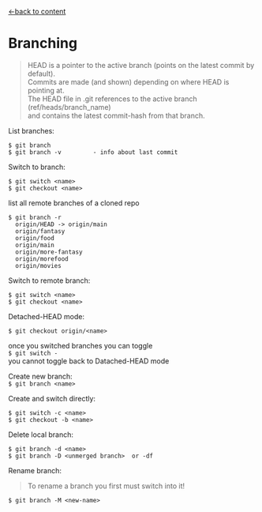 [←back to content](https://github.com/pytherik/learning-git/wiki/Content)
# Branching

> HEAD is a pointer to the active branch (points on the latest commit by default).   
Commits are made (and shown) depending on where HEAD is pointing at.  
The HEAD file in .git references to the active branch (ref/heads/branch_name)  
and contains the latest commit-hash from that branch.  


List branches:  
``` 
$ git branch 
$ git branch -v         - info about last commit
```
Switch to branch:  
```
$ git switch <name> 
$ git checkout <name>
```   
list all remote branches of a cloned repo
```
$ git branch -r 
  origin/HEAD -> origin/main
  origin/fantasy
  origin/food
  origin/main
  origin/more-fantasy
  origin/morefood
  origin/movies
```

Switch to remote branch:  
```
$ git switch <name>
$ git checkout <name>
```   
Detached-HEAD mode:
``` 
$ git checkout origin/<name>
```

once you switched branches you can toggle  
`$ git switch -`  
you cannot toggle back to Datached-HEAD mode   

Create new branch:  
`$ git branch <name>`


Create and switch directly: 
``` 
$ git switch -c <name>  
$ git checkout -b <name>  
```

Delete local branch:
```  
$ git branch -d <name>  
$ git branch -D <unmerged branch>  or -df
```  

Rename branch:
> To rename a branch you first must switch into it!  

`$ git branch -M <new-name>`  

